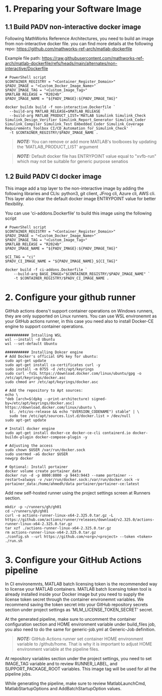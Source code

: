 # 1. Preparing your Software Image
## 1.1 Build PADV non-interactive docker image
Following MathWorks Reference Architectures, you need to build an image from non-interactive docker file. you can find more details at the following repo:
https://github.com/mathworks-ref-arch/matlab-dockerfile

Example file path: https://raw.githubusercontent.com/mathworks-ref-arch/matlab-dockerfile/refs/heads/main/alternates/non-interactive/Dockerfile

```
# PowerShell script
$CONTAINER_REGISTRY = "<Container_Register_Domain>"
$PADV_IMAGE = "<Custom_Docker_Image_Name>"
$PADV_IMAGE_TAG = "<Custom_Image_Tag>"
$MATLAB_RELEASE = "R2024b"
$PADV_IMAGE_NAME = "${PADV_IMAGE}:${PADV_IMAGE_TAG}"

docker buildx build -f non-interactive.Dockerfile `
  --build-arg MATLAB_RELEASE=$MATLAB_RELEASE `
  --build-arg MATLAB_PRODUCT_LIST='MATLAB Simulink Simulink_Check Simulink_Design_Verifier Simulink_Report_Generator Simulink_Coder Simulink_Compiler Simulink_Test Embedded_Coder Simulink_Coverage Requirements_Toolbox CI/CD_Automation_for_Simulink_Check' `
  -t $CONTAINER_REGISTRY/$PADV_IMAGE_NAME .
  ```
> **_NOTE:_** You can remove or add more MATLAB's toolboxes by updating the 'MATLAB_PRODUCT_LIST' argument

> **_NOTE:_** Default docker file has ENTRYPOINT value equal to "xvfb-run" which may not be suitable for generic purpose senatios

## 1.2 Build PADV CI docker image
This image add a top layer to the non-interactive image by adding the following libraries and CLIs: python3, git client, JFrog cli, Azure cli, AWS cli. This layer also clear the default docker image ENTRYPOINT value for better flexibility.

You can use 'ci-addons.Dockerfile' to build this image using the following script
```
# PowerShell script
$CONTAINER_REGISTRY = "<Container_Register_Domain>"
$PADV_IMAGE = "<Custom_Docker_Image_Name>"
$PADV_IMAGE_TAG = "<Custom_Image_Tag>"
$MATLAB_RELEASE = "R2024b"
$PADV_IMAGE_NAME = "${PADV_IMAGE}:${PADV_IMAGE_TAG}"

$CI_TAG = "ci"
$PADV_CI_IMAGE_NAME = "${PADV_IMAGE_NAME}_${CI_TAG}"

docker build -f ci-addons.Dockerfile `
    --build-arg BASE_IMAGE="$CONTAINER_REGISTRY/$PADV_IMAGE_NAME" `
    -t $CONTAINER_REGISTRY/$PADV_CI_IMAGE_NAME .
```
# 2. Configure your github runner
GitHub actions doens't support container operations on Windows runners, they are only supported on Linux runners. You can use WSL environemnt as your GitHub actions runner, in this case you need also to install Docker-CE engine to support container operations.

```
########### Intsalling WSL
wsl --install -d Ubuntu
wsl --set-default Ubuntu

########### Installing Dokcer engine
# Add Docker's official GPG key for ubuntu:
sudo apt-get update
sudo apt-get install ca-certificates curl -y
sudo install -m 0755 -d /etc/apt/keyrings
sudo curl -fsSL https://download.docker.com/linux/ubuntu/gpg -o /etc/apt/keyrings/docker.asc
sudo chmod a+r /etc/apt/keyrings/docker.asc

# Add the repository to Apt sources:
echo \
"deb [arch=$(dpkg --print-architecture) signed-by=/etc/apt/keyrings/docker.asc] https://download.docker.com/linux/ubuntu \
  $(. /etc/os-release && echo "$VERSION_CODENAME") stable" | \
  sudo tee /etc/apt/sources.list.d/docker.list > /dev/null
sudo apt-get update

# Install docker engine
sudo apt-get install docker-ce docker-ce-cli containerd.io docker-buildx-plugin docker-compose-plugin -y
 
# Adjusting the access
sudo chown $USER /var/run/docker.sock
sudo usermod -aG docker $USER
newgrp docker

# Optional: Install portainer
docker volume create portainer_data
docker run -d -p 8000:8000 -p 9443:9443 --name portainer --restart=always -v /var/run/docker.sock:/var/run/docker.sock -v portainer_data:/home/ahmedh/data portainer/portainer-ce:latest
```

Add new self-hosted runner using the project settings screen at Runners section.
```
mkdir -p ~/runners/gh/gh01
cd ~/runners/gh/gh01
curl -o actions-runner-linux-x64-2.325.0.tar.gz -L https://github.com/actions/runner/releases/download/v2.325.0/actions-runner-linux-x64-2.325.0.tar.gz
tar xzf ./actions-runner-linux-x64-2.325.0.tar.gz
rm actions-runner-linux-x64-2.325.0.tar.gz
./config.sh --url https://github.com/<org>/<project> --token <token>
./run.sh
```

# 3. Configure your GitHub Actions pipeline

In CI environemnts, MATLAB batch licensing token is the recommended way to license your MATLAB containers. MATLAB batch licensing token tool is already installed inside your Docker image but you need to supply the license token secret through the container environemnt variables. We recommend saving the token secret into your GitHub repository secrets section under project settings as 'MLM_LICENSE_TOKEN_SECRET' secret.

At the generated pipeline, make sure to uncomment the container configuration section and HOME environment variable under build_files job, you also need to do the same for generic-job.yml at Generic-Job definition.

> **_NOTE:_** GitHub Actions runner set container HOME environment variable to /github/home. That is why it is important to adjust HOME environment variable at the pipeline files.

At repository variables section under the project settings, you need to set IMAGE_TAG variable and to review RUNNER_LABEL, and SUPPORT_PACKAGE_ROOT variables. This image tag will be used for all the pipeline jobs.

While generating the pipeline, make sure to review MatlabLaunchCmd, MatlabStartupOptions and AddBatchStartupOption values.